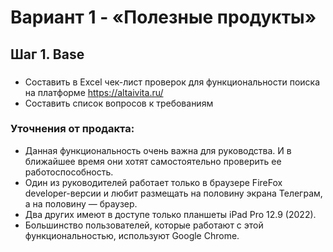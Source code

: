 # Вариант 1 - «Полезные продукты»

## Шаг 1. Base

### 
- Составить в Excel чек-лист проверок для функциональности поиска на платформе https://altaivita.ru/
- Составить список вопросов к требованиям
### Уточнения от продакта:
- Данная функциональность очень важна для руководства. И в ближайшее время они хотят самостоятельно проверить ее работоспособность.
- Один из руководителей работает только в браузере FireFox developer-версии и любит размещать на половину экрана Телеграм, а на половину — браузер.
- Два других имеют в доступе только планшеты iPad Pro 12.9 (2022).
- Большинство пользователей, которые работают с этой функциональностью, используют Google Chrome.
